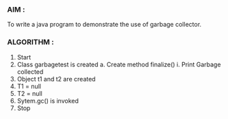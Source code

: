 ### AIM :

To write a java program to demonstrate the use of garbage collector.


### ALGORITHM :

1.	Start
2.	Class garbagetest is created
a.	Create method finalize()
i.	Print Garbage collected
3.	Object t1 and t2 are created
4.	T1 = null
5.	T2 = null
6.	Sytem.gc() is invoked
7.	Stop
